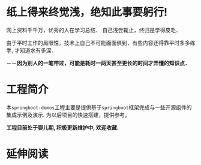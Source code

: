  # 纸上得来终觉浅，绝知此事要躬行!
网上资料千千万，优秀的人在学习总结． 自己浅尝辄止，终归是学得皮毛．

由于平时工作的局限性，技术上自己不可能面面俱到，有些内容还得靠平时多多练手, 才知道水有多深．
  
－－**因为别人的一笔带过，可能是耗时一两天甚至更长的时间才弄懂的知识点．**

# 工程简介

  本`springboot-demos`工程主要是提供基于`springboot`框架完成与一些开源组件的集成示例及演示.
为以后项目的快速搭建，提供参考。

  **工程目前处于婴儿期, 积极更新维护中, 欢迎收藏.** 

# 延伸阅读

